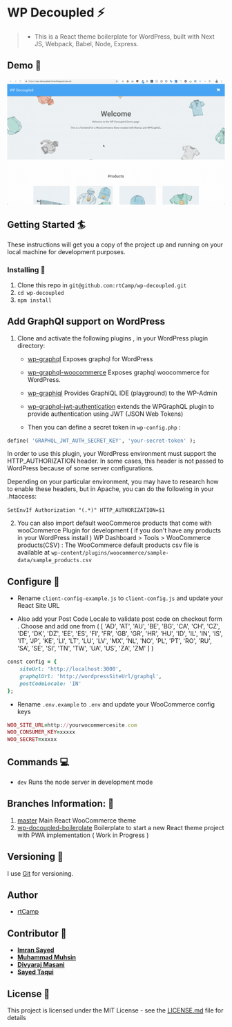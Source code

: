 # WP Decoupled :zap:
> * This is a React theme boilerplate for WordPress, built with Next JS, Webpack, Babel, Node, Express.

## Demo :movie_camera:
![](demo.gif)

## Getting Started :surfer:

These instructions will get you a copy of the project up and running on your local machine for development purposes.


### Installing :wrench:

1. Clone this repo in `git@github.com:rtCamp/wp-decoupled.git`
2. `cd wp-decoupled`
3. `npm install`

## Add GraphQl support on WordPress

1. Clone and activate the following plugins , in your WordPress plugin directory:
	* [wp-graphql](https://github.com/wp-graphql/wp-graphql) Exposes graphql for WordPress
	* [wp-graphql-woocommerce](https://github.com/wp-graphql/wp-graphql-woocommerce) Exposes graphql woocommerce for WordPress.
	* [wp-graphiql](https://github.com/wp-graphql/wp-graphiql) Provides GraphiQL IDE (playground) to the WP-Admin
	* [wp-graphql-jwt-authentication](https://github.com/wp-graphql/wp-graphql-jwt-authentication) extends the WPGraphQL plugin to provide authentication using JWT (JSON Web Tokens)
	
    * Then you can define a secret token in `wp-config.php` : 
    

```ruby
define( 'GRAPHQL_JWT_AUTH_SECRET_KEY', 'your-secret-token' );
```

In order to use this plugin, your WordPress environment must support the HTTP_AUTHORIZATION header. In some cases, this header is not passed to WordPress because of some server configurations.

Depending on your particular environment, you may have to research how to enable these headers, but in Apache, you can do the following in your .htaccess:

```SetEnvIf Authorization "(.*)" HTTP_AUTHORIZATION=$1```
	
2. You can also import default wooCommerce products that come with wooCommerce Plugin for development ( if you don't have any products in your WordPress install )
   WP Dashboard > Tools > WooCommerce products(CSV) : The WooCommerce default products csv file is available at `wp-content/plugins/woocommerce/sample-data/sample_products.csv`   	

## Configure :wrench:

* Rename `client-config-example.js` to `client-config.js` and update your React Site URL

* Also add your Post Code Locale to validate post code on checkout form . Choose and add one from ( [ 'AD', 'AT', 'AU', 'BE', 'BG', 'CA', 'CH', 'CZ', 'DE', 'DK', 'DZ', 'EE', 'ES', 'FI', 'FR', 'GB', 'GR', 'HR', 'HU', 'ID', 'IL', 'IN', 'IS', 'IT', 'JP', 'KE', 'LI', 'LT', 'LU', 'LV', 'MX', 'NL', 'NO', 'PL', 'PT', 'RO', 'RU', 'SA', 'SE', 'SI', 'TN', 'TW', 'UA', 'US', 'ZA', 'ZM' ] )

```ruby
const config = {
	siteUrl: 'http://localhost:3000',
	graphqlUrl: 'http://wordpressSiteUrl/graphql',
	postCodeLocale: 'IN'
};
```

* Rename `.env.example` to `.env` and update your WooCommerce config keys

```ruby
WOO_SITE_URL=http://yourwocommercesite.com
WOO_CONSUMER_KEY=xxxxx
WOO_SECRET=xxxxx
```

## Commands :computer:

* `dev` Runs the node server in development mode

## Branches Information: :seedling:

1. [master](https://github.com/rtCamp/wp-decoupled) Main React WooCommerce theme
2. [wp-docoupled-boilerplate](https://github.com/rtCamp/wp-decoupled/tree/wp-decoupled-boilerplate) Boilerplate to start a new React theme project with PWA implementation ( Work in Progress )

## Versioning :bookmark_tabs:

I use [Git](https://github.com/) for versioning. 

## Author

* [rtCamp](https://rtcamp.com)

## Contributor :bust_in_silhouette:

* **[Imran Sayed](https://github.com/imranhsayed)**
* **[Muhammad Muhsin](https://github.com/m-muhsin)**
* **[Divyaraj Masani](https://github.com/divyarajmasani)**
* **[Sayed Taqui](https://github.com/sayedtaqui)**

## License :page_with_curl:

This project is licensed under the MIT License - see the [LICENSE.md](LICENSE.md) file for details
